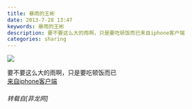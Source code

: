 ```yaml
---
title: 暴雨的王彬
date: 2013-7-28 13:47
keywords: 暴雨的王彬
description: 要不要这么大的雨啊，只是要吃顿饭而已来自iphone客户端
categories: sharing
---
```

<td class="t_f" id="postmessage_28480">


<img aid="10099" data-cf-modified-d9adb98967ceda0876b60cad-="" file="data/attachment/forum/201307/28/20130728134559_92897.jpg" id="aimg_10099" inpost="1" onclick="" onmouseover="" src="http://www.flw.ph/data/attachment/forum/201307/28/20130728134559_92897.jpg" thumbimg="1" zoomfile="data/attachment/forum/201307/28/20130728134559_92897.jpg"/>


要不要这么大的雨啊，只是要吃顿饭而已<br/>
<a href="http://www.flw.ph//mobcent/download/down.php" target="_blank">来自iphone客户端</a></td>
###### 转载自[菲龙网]
